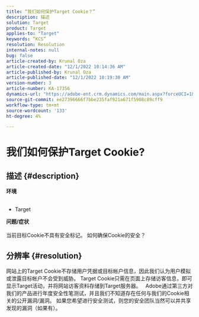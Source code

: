 ```yaml
---
title: “我们如何保护Target Cookie？”
description: 描述
solution: Target
product: Target
applies-to: "Target"
keywords: “KCS”
resolution: Resolution
internal-notes: null
bug: false
article-created-by: Krunal Oza
article-created-date: "12/1/2022 10:14:36 AM"
article-published-by: Krunal Oza
article-published-date: "12/1/2022 10:19:30 AM"
version-number: 3
article-number: KA-17356
dynamics-url: "https://adobe-ent.crm.dynamics.com/main.aspx?forceUCI=1&pagetype=entityrecord&etn=knowledgearticle&id=c1c8d0f3-6071-ed11-9561-6045bd006a22"
source-git-commit: ee27396666f7bbe235faf921a671f5908c89cff9
workflow-type: tm+mt
source-wordcount: '133'
ht-degree: 4%

---
```


# 我们如何保护Target Cookie?

## 描述 {#description}

<b>环境 
<br> </b>
- Target



<b>问题/症状</b><br><br>当前目标Cookie不具有安全标记。 如何确保Cookie的安全？<br>

## 分辨率 {#resolution}


网站上的Target Cookie不存储用户凭据或目标帐户信息，因此我们认为用户模拟或泄露目标帐户不会受到威胁。 Target Cookie只需在页面上存储访客信息，即可显示Target活动，并将网站访客资料存储到Target服务器。
 
Adobe通过第三方对我们的产品进行年度安全性笔测试，并且我们不知道存在任何与我们的Cookie相关的公开漏洞/漏洞。 如果您希望进行安全测试，则您的安全团队当然可以并共享发现的漏洞（如果有）。
